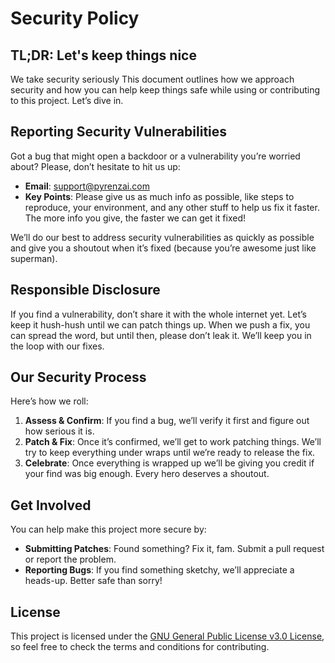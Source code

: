 # Security Policy

## TL;DR: Let's keep things nice

We take security seriously This document outlines how we approach security and how you can help keep things safe while using or contributing to this project. Let’s dive in.

## Reporting Security Vulnerabilities

Got a bug that might open a backdoor or a vulnerability you’re worried about? Please, don’t hesitate to hit us up:

- **Email**: support@pyrenzai.com
- **Key Points**: Please give us as much info as possible, like steps to reproduce, your environment, and any other stuff to help us fix it faster. The more info you give, the faster we can get it fixed!

We’ll do our best to address security vulnerabilities as quickly as possible and give you a shoutout when it’s fixed (because you’re awesome just like superman).

## Responsible Disclosure

If you find a vulnerability, don’t share it with the whole internet yet. Let’s keep it hush-hush until we can patch things up. When we push a fix, you can spread the word, but until then, please don’t leak it. We’ll keep you in the loop with our fixes.

## Our Security Process

Here’s how we roll:

1. **Assess & Confirm**: If you find a bug, we’ll verify it first and figure out how serious it is.
2. **Patch & Fix**: Once it’s confirmed, we’ll get to work patching things. We’ll try to keep everything under wraps until we’re ready to release the fix.
3. **Celebrate**: Once everything is wrapped up we’ll be giving you credit if your find was big enough. Every hero deserves a shoutout.

## Get Involved

You can help make this project more secure by:

- **Submitting Patches**: Found something? Fix it, fam. Submit a pull request or report the problem.
- **Reporting Bugs**: If you find something sketchy, we’ll appreciate a heads-up. Better safe than sorry!

## License

This project is licensed under the [GNU General Public License v3.0 License](LICENSE), so feel free to check the terms and conditions for contributing.
